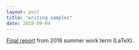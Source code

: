 ```yaml
---
layout: post
title: "writing samples"
date: 2019-09-04
---
```


[Final report](https://docs.google.com/viewer?url=https://github.com/Patrick-Shorey/Patrick-Shorey.github.io/raw/master/pdfs/Evaluation%20of%20the%20OTTER%20for%20Model%20Ship%20Experiments.pdf) from 2018 summer work term (LaTeX).

